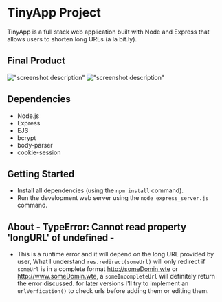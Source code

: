 # TinyApp Project

TinyApp is a full stack web application built with Node and Express that allows users to shorten long URLs (à la bit.ly).

## Final Product

!["screenshot description"](#)
!["screenshot description"](#)

## Dependencies

- Node.js
- Express
- EJS
- bcrypt
- body-parser
- cookie-session

## Getting Started

- Install all dependencies (using the `npm install` command).
- Run the development web server using the `node express_server.js` command.

## About - TypeError: Cannot read property 'longURL' of undefined -

- This is a runtime error and it will depend on the long URL provided by user, What I understand `res.redirect(someUrl)` will only redirect if `someUrl` is in a complete format  http://someDomin.wte or http://www.someDomin.wte, a `someIncompleteUrl` will definitely return the error discussed. for later versions I'll try to implement an `urlVerfication()` to check urls before adding them or editing them.
